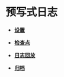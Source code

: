 # 预写式日志<a name="ZH-CN_TOPIC_0242371496"></a>

-   **[设置](设置.md)**  

-   **[检查点](检查点.md)**  

-   **[日志回放](日志回放.md)**  

-   **[归档](归档.md)**  


